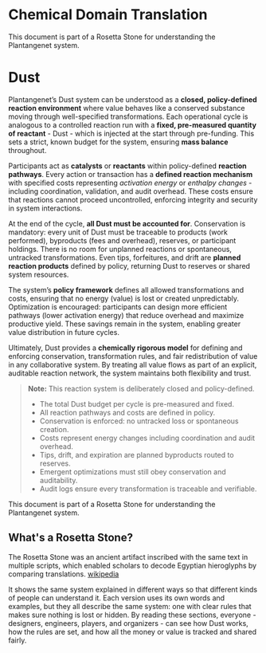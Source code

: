 # Chemical Domain Translation
This document is part of a Rosetta Stone for understanding the Plantangenet system. 

# Dust

Plantangenet’s Dust system can be understood as a **closed, policy-defined reaction environment** where value behaves like a conserved substance moving through well-specified transformations. Each operational cycle is analogous to a controlled reaction run with a **fixed, pre-measured quantity of reactant** - Dust - which is injected at the start through pre-funding. This sets a strict, known budget for the system, ensuring **mass balance** throughout.

Participants act as **catalysts** or **reactants** within policy-defined **reaction pathways**. Every action or transaction has a **defined reaction mechanism** with specified costs representing *activation energy* or *enthalpy changes* - including coordination, validation, and audit overhead. These costs ensure that reactions cannot proceed uncontrolled, enforcing integrity and security in system interactions.

At the end of the cycle, **all Dust must be accounted for**. Conservation is mandatory: every unit of Dust must be traceable to products (work performed), byproducts (fees and overhead), reserves, or participant holdings. There is no room for unplanned reactions or spontaneous, untracked transformations. Even tips, forfeitures, and drift are **planned reaction products** defined by policy, returning Dust to reserves or shared system resources.

The system’s **policy framework** defines all allowed transformations and costs, ensuring that no energy (value) is lost or created unpredictably. Optimization is encouraged: participants can design more efficient pathways (lower activation energy) that reduce overhead and maximize productive yield. These savings remain in the system, enabling greater value distribution in future cycles.

Ultimately, Dust provides a **chemically rigorous model** for defining and enforcing conservation, transformation rules, and fair redistribution of value in any collaborative system. By treating all value flows as part of an explicit, auditable reaction network, the system maintains both flexibility and trust.

> **Note:**
> This reaction system is deliberately closed and policy-defined.
>
> * The total Dust budget per cycle is pre-measured and fixed.
> * All reaction pathways and costs are defined in policy.
> * Conservation is enforced: no untracked loss or spontaneous creation.
> * Costs represent energy changes including coordination and audit overhead.
> * Tips, drift, and expiration are planned byproducts routed to reserves.
> * Emergent optimizations must still obey conservation and auditability.
> * Audit logs ensure every transformation is traceable and verifiable.

This document is part of a Rosetta Stone for understanding the Plantangenet system. 

## What's a Rosetta Stone?

The Rosetta Stone was an ancient artifact inscribed with the same text in multiple scripts, which enabled scholars to decode Egyptian hieroglyphs by comparing translations. [wikipedia](https://en.wikipedia.org/wiki/Rosetta_Stone)

It shows the same system explained in different ways so that different kinds of people can understand it. Each version uses its own words and examples, but they all describe the same system: one with clear rules that makes sure nothing is lost or hidden. By reading these sections, everyone - designers, engineers, players, and organizers - can see how Dust works, how the rules are set, and how all the money or value is tracked and shared fairly.
